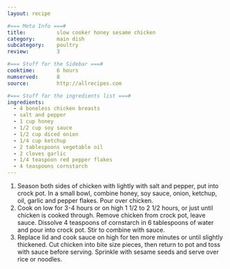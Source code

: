 ```yaml
---
layout: recipe

#=== Meta Info ===#
title: 			slow cooker honey sesame chicken
category:		main dish					
subcategory:	poultry
review:			3

#=== Stuff for the Sidebar ===#
cooktime:		6 hours
numserved:		8
source:			http://allrecipes.com

#=== Stuff for the ingredients list ===#
ingredients:
  - 4 boneless chicken breasts
  - salt and pepper
  - 1 cup honey
  - 1/2 cup soy sauce
  - 1/2 cup diced onion
  - 1/4 cup ketchup
  - 2 tablespoons vegetable oil
  - 2 cloves garlic
  - 1/4 teaspoon red pepper flakes
  - 4 teaspoons cornstarch
---
```


1. Season both sides of chicken with lightly with salt and pepper, put into crock pot. In a small bowl, combine honey, soy sauce, onion, ketchup, oil, garlic and pepper flakes. Pour over chicken.
2. Cook on low for 3-4 hours or on high 1 1/2 to 2 1/2 hours, or just until chicken is cooked through. Remove chicken from crock pot, leave sauce. Dissolve 4 teaspoons of cornstarch in 6 tablespoons of water and pour into crock pot. Stir to combine with sauce.
3. Replace lid and cook sauce on high for ten more minutes or until slightly thickened. Cut chicken into bite size pieces, then return to pot and toss with sauce before serving. Sprinkle with sesame seeds and serve over rice or noodles.
